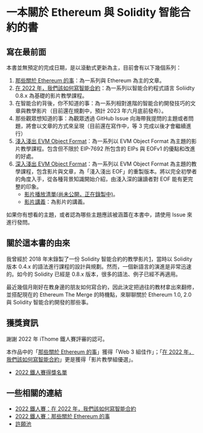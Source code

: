 # 一本關於 Ethereum 與 Solidity 智能合約的書

## 寫在最前面

本書並無預定的完成日期，是以滾動式更新為主，目前會有以下幾個系列：

1. [那些關於 Ethereum 的事](/ethereum-101)：為一系列與 Ethereum 為主的文章。
2. [在 2022 年，我們該如何寫智能合約](https://www.youtube.com/playlist?list=PLHmOMPRfmOxQYDnXAc1hKY6ra4WDU8ZlM)：為一系列以智能合約程式語言 Soliidty 0.8.x 為基礎的影片教學課程。
3. 在智能合約背後，你不知道的事：為一系列相對進階的智能合約開發技巧的文章與教學影片（目前還在規劃中，預計 2023 年六月底前發布）。
4. 那些觀眾想知道的事：為觀眾透過 GitHub Issue 向海帶我提問的主題或者問題，將會以文章的方式來呈現（目前還在寫作中，等 3 完成以後才會繼續進行）
5. [淺入淺出 EVM Object Format](https://www.youtube.com/playlist?list=PLHmOMPRfmOxTiqyaSu1EXs8ioESZtOSHN)：為一系列以 EVM Object Format 為主題的影片教學課程。包含但不限於 EIP-7692 所包含的 EIPs 與 EOFv1 的優點和改進的好處。
6. [深入淺出 EVM Object Format](/head-first-eof)：為一系列以 EVM Object Format 為主題的教學課程，包含影片與文章，為「淺入淺出 EOF」的重製版本。將以完全初學者的角度入手，從各種背景知識開始介紹，由淺入深的讓讀者對 EOF 能有更完整的印象。
    * [影片播放清單(尚未公開，正在錄製中)]()。
    * [影片講義](/head-first-eof-lecture-notes)：為影片的講義。

如果你有想看的主題，或者認為哪些主題應該被涵蓋在本書中，請使用 Issue 來進行發問。

## 關於這本書的由來

我曾經於 2018 年末錄製了一份 Solidity 智能合約的教學影片[1]，當時以 Solidity 版本 0.4.x 的語法進行課程的設計與規劃。然而，一個新語言的演進是非常迅速的。如今的 Solidity 已經是 0.8.x 版本，很多的語法、例子已經不再適用。

最近幾個月剛好在教身邊的朋友如何寫合約，因此決定把過往的教材拿出來翻修，並搭配現在的 Ethereum The Merge 的時機點，來聊聊關於 Ethereum 1.0, 2.0 與 Solidity 智能合約開發的那些事。

## 獲獎資訊

謝謝 2022 年 iThome 鐵人賽評審的認可。

本作品中的「[那些關於 Ethereum 的事](https://ithelp.ithome.com.tw/users/20083367/ironman/5136)」獲得「Web 3 組佳作」；「[在 2022 年，我們該如何寫智能合約](https://ithelp.ithome.com.tw/users/20083367/ironman/5019)」更是獲得「影片教學組優選」。

* [2022 鐵人賽得獎名單](https://ithelp.ithome.com.tw/2022ironman/reward)

## 一些相關的連結

* [2022 鐵人賽：在 2022 年，我們該如何寫智能合約](https://ithelp.ithome.com.tw/users/20083367/ironman/5019)
* [2022 鐵人賽：那些關於 Ethereum 的事](https://ithelp.ithome.com.tw/users/20083367/ironman/5136)
* [許願池](https://github.com/hydai/solidity-book/issues)

[1]: https://youtube.com/playlist?list=PLHmOMPRfmOxSJcrlwyandWYiuP9ZAMYoF
